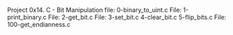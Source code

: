 Project
0x14. C - Bit Manipulation
file: 0-binary_to_uint.c
File: 1-print_binary.c
File: 2-get_bit.c
File: 3-set_bit.c
4-clear_bit.c
5-flip_bits.c
File: 100-get_endianness.c
